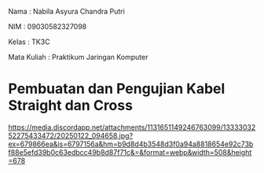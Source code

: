 Nama : Nabila Asyura Chandra Putri

NIM : 09030582327098

Kelas : TK3C

Mata Kuliah : Praktikum Jaringan Komputer

# Pembuatan dan Pengujian Kabel Straight dan Cross
https://media.discordapp.net/attachments/1131651149246763099/1333303252275433472/20250122_094658.jpg?ex=679866ea&is=6797156a&hm=b9d8d4b3548d3f0a94a8818654e92c73bf88e5efd39b0c63edbcc49b8d87f71c&=&format=webp&width=508&height=678
